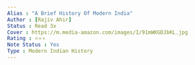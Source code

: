 ```yaml
---
Alias : "A Brief History Of Modern India"
Author : [Rajiv Ahir]
Status : Read 3x
Cover : https://m.media-amazon.com/images/I/91mWKGDJbKL.jpg
Rating : ⭐⭐⭐
Note Status : Yes
Type : Modern Indian History
---
```


